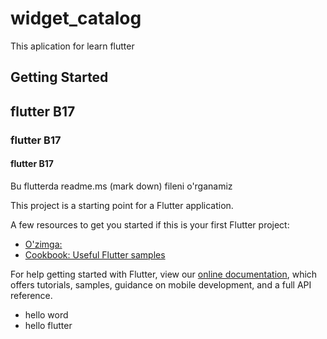 # widget_catalog

This aplication for learn flutter

## Getting Started
## flutter B17
### flutter B17
#### flutter B17

Bu flutterda readme.ms (mark down) fileni o'rganamiz

This project is a starting point for a Flutter application.

A few resources to get you started if this is your first Flutter project:

- [O'zimga: ](https://github.com/xurshid20222/widget_catalog)
- [Cookbook: Useful Flutter samples](https://flutter.dev/docs/cookbook)

For help getting started with Flutter, view our
[online documentation](https://flutter.dev/docs), which offers tutorials,
samples, guidance on mobile development, and a full API reference.
- hello word
- hello flutter